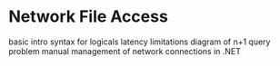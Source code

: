 # Network File Access

basic intro
syntax for logicals
latency limitations
    diagram of n+1 query problem
manual management of network connections in .NET